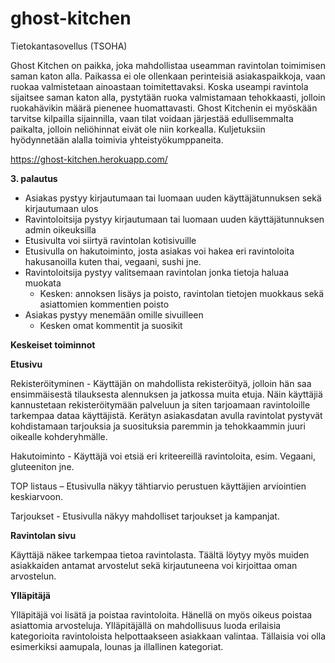 # ghost-kitchen
Tietokantasovellus (TSOHA)

Ghost Kitchen on paikka, joka mahdollistaa useamman ravintolan toimimisen saman katon alla. Paikassa ei ole ollenkaan perinteisiä asiakaspaikkoja, vaan ruokaa valmistetaan ainoastaan toimitettavaksi. Koska useampi ravintola sijaitsee saman katon alla, pystytään ruoka valmistamaan tehokkaasti, jolloin ruokahävikin määrä pienenee huomattavasti.
Ghost Kitchenin ei myöskään tarvitse kilpailla sijainnilla, vaan tilat voidaan järjestää edullisemmalta paikalta, jolloin neliöhinnat eivät ole niin korkealla.
Kuljetuksiin hyödynnetään alalla toimivia yhteistyökumppaneita.

https://ghost-kitchen.herokuapp.com/

**3. palautus**
- Asiakas pystyy kirjautumaan tai luomaan uuden käyttäjätunnuksen sekä kirjautumaan ulos
- Ravintoloitsija pystyy kirjautumaan tai luomaan uuden käyttäjätunnuksen admin oikeuksilla
- Etusivulta voi siirtyä ravintolan kotisivuille
- Etusivulla on hakutoiminto, josta asiakas voi hakea eri ravintoloita hakusanoilla kuten thai, vegaani, sushi jne.
- Ravintoloitsija pystyy valitsemaan ravintolan jonka tietoja haluaa muokata
    - Kesken: annoksen lisäys ja poisto, ravintolan tietojen muokkaus sekä asiattomien kommentien poisto
- Asiakas pystyy menemään omille sivuilleen
    - Kesken omat kommentit ja suosikit
   

**Keskeiset toiminnot**


**Etusivu** 

Rekisteröityminen - Käyttäjän on mahdollista rekisteröityä, jolloin hän saa ensimmäisestä tilauksesta alennuksen ja jatkossa muita etuja. Näin käyttäjiä kannustetaan rekisteröitymään palveluun ja siten tarjoamaan ravintoloille tarkempaa dataa käyttäjistä. Kerätyn asiakasdatan avulla ravintolat pystyvät kohdistamaan tarjouksia ja suosituksia paremmin ja tehokkaammin juuri oikealle kohderyhmälle.

Hakutoiminto - Käyttäjä voi etsiä eri kriteereillä ravintoloita, esim. Vegaani, gluteeniton jne.

TOP listaus – Etusivulla näkyy tähtiarvio perustuen käyttäjien arviointien keskiarvoon.

Tarjoukset - Etusivulla näkyy mahdolliset tarjoukset ja kampanjat.

**Ravintolan sivu**

Käyttäjä näkee tarkempaa tietoa ravintolasta. Täältä löytyy myös muiden asiakkaiden antamat arvostelut sekä kirjautuneena voi kirjoittaa oman arvostelun.

**Ylläpitäjä**

Ylläpitäjä voi lisätä ja poistaa ravintoloita. Hänellä on myös oikeus poistaa asiattomia arvosteluja.
Ylläpitäjällä on mahdollisuus luoda erilaisia kategorioita ravintoloista helpottaakseen asiakkaan valintaa. Tällaisia voi olla esimerkiksi aamupala, lounas ja illallinen kategoriat.

